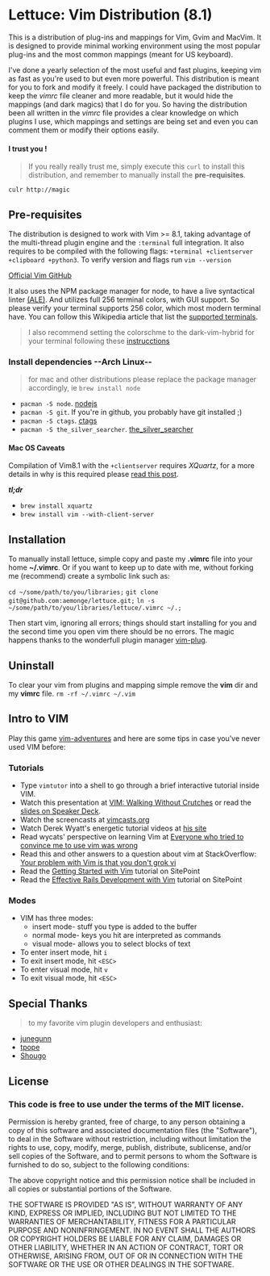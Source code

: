 # Lettuce: Vim Distribution (8.1)

This is a distribution of plug-ins and mappings for Vim, Gvim and MacVim.  It is designed to provide minimal working environment using the most popular plug-ins and the most common mappings (meant for US keyboard).

I've done a yearly selection of the most useful and fast plugins, keeping vim as fast as you're used to but even more powerful. This distribution is meant for you to fork and modify it freely. I could have packaged the distribution to keep the _vimrc_ file cleaner and more readable, but it would hide the mappings (and dark magics) that I do for you. So having the distribution been all written in the _vimrc_ file provides a clear knowledge on which plugins I use, which mappings and settings are being set and even you can comment them or modify their options easily.

#### I trust you !
> If you really really trust me, simply execute this `curl` to install this distribution, and remember to manually install the **pre-requisites**.

`culr http://magic`

## Pre-requisites

The distribution is designed to work with Vim >= 8.1, taking advantage of the multi-thread plugin engine and the `:terminal` full integration. It also requires to be compiled with the following flags: `+terminal +clientserver +clipboard +python3`. To verify version and flags run `vim --version`

[Official Vim GitHub](https://github.com/vim/vim/)

It also uses the NPM package manager for node, to have a live syntactical linter [(ALE)](https://github.com/w0rp/ale). And utilizes full 256 terminal colors, with GUI support. So please verify your terminal supports 256 color, which most modern terminal have. You can follow this Wikipedia article that list the [supported terminals](https://en.wikipedia.org/wiki/Comparison_of_terminal_emulators).

> I also recommend setting the colorschme to the dark-vim-hybrid for your terminal following these [instrucctions](https://github.com/w0ng/vim-hybrid)


### Install dependencies --Arch Linux--
> for mac and other distributions please replace the package manager accordingly, ie `brew install node`

* `pacman -S node`. [nodejs](https://nodejs.org/)
* `pacman -S git`. If you're in github, you probably have git installed ;)
* `pacman -S ctags`. [ctags](https://github.com/universal-ctags/ctags)
* `pacman -S the_silver_searcher`. [the_silver_searcher](https://github.com/ggreer/the_silver_searcher)


#### Mac OS Caveats

Compilation of Vim8.1 with the `+clientserver` requires *XQuartz*, for a more details in why is this required please [read this post](http://www.markcampbell.me/2016/04/12/setting-up-yank-to-clipboard-on-a-mac-with-vim.html).

_**tl;dr**_

* `brew install xquartz`
* `brew install vim --with-client-server`


## Installation

To manually install lettuce, simple copy and paste my __.vimrc__ file into your home __~/.vimrc__. Or if you want to keep up to date with me, without forking me (recommend) create a symbolic link such as:

`cd ~/some/path/to/you/libraries;`
`git clone git@github.com:aemonge/lettuce.git;`
`ln -s ~/some/path/to/you/libraries/lettuce/.vimrc ~/.;`

Then start vim, ignoring all errors; things should start installing for you and the second time you open vim there should be no errors. The magic happens thanks to the wonderfull plugin manager [vim-plug](https://github.com/junegunn/vim-plug).

## Uninstall

To clear your vim from plugins and mapping simple remove the __vim__ dir and my __vimrc__ file.
`rm -rf ~/.vimrc ~/.vim`

## Intro to VIM

Play this game [vim-adventures](https://vim-adventures.com/) and here are some tips in case you've never used VIM before:

### Tutorials

* Type `vimtutor` into a shell to go through a brief interactive
  tutorial inside VIM.
* Watch this presentation at [VIM: Walking Without Crutches](https://vimeo.com/16458939) or read the [slides on Speaker Deck](https://speakerdeck.com/nelstrom/vim-precision-editing-at-the-speed-of-thought).
* Watch the screencasts at [vimcasts.org](http://vimcasts.org/)
* Watch Derek Wyatt's energetic tutorial videos at [his site](http://derekwyatt.org/vim/tutorials/)
* Read wycats' perspective on learning Vim at
  [Everyone who tried to convince me to use vim was wrong](http://yehudakatz.com/2010/07/29/everyone-who-tried-to-convince-me-to-use-vim-was-wrong/)
* Read this and other answers to a question about vim at StackOverflow:
  [Your problem with Vim is that you don't grok vi](http://stackoverflow.com/questions/1218390/what-is-your-most-productive-shortcut-with-vim/1220118#1220118)
* Read the [Getting Started with Vim](http://www.sitepoint.com/getting-started-vim/) tutorial on SitePoint
* Read the [Effective Rails Development with Vim](http://www.sitepoint.com/effective-rails-development-vim/) tutorial on SitePoint

### Modes

* VIM has three modes:
  * insert mode- stuff you type is added to the buffer
  * normal mode- keys you hit are interpreted as commands
  * visual mode- allows you to select blocks of text
* To enter insert mode, hit `i`
* To exit insert mode, hit `<ESC>`
* To enter visual mode, hit `v`
* To exit visual mode, hit `<ESC>`



## Special Thanks
> to my favorite vim plugin developers and enthusiast:

* [junegunn](https://github.com/junegunn*)
* [tpope](https://github.com/tpope)
* [Shougo](https://github.com/Shougo)

## License

### This code is free to use under the terms of the MIT license.

Permission is hereby granted, free of charge, to any person obtaining
a copy of this software and associated documentation files (the
"Software"), to deal in the Software without restriction, including
without limitation the rights to use, copy, modify, merge, publish,
distribute, sublicense, and/or sell copies of the Software, and to
permit persons to whom the Software is furnished to do so, subject to
the following conditions:

The above copyright notice and this permission notice shall be included
in all copies or substantial portions of the Software.

THE SOFTWARE IS PROVIDED "AS IS", WITHOUT WARRANTY OF ANY KIND,
EXPRESS OR IMPLIED, INCLUDING BUT NOT LIMITED TO THE WARRANTIES OF
MERCHANTABILITY, FITNESS FOR A PARTICULAR PURPOSE AND NONINFRINGEMENT.
IN NO EVENT SHALL THE AUTHORS OR COPYRIGHT HOLDERS BE LIABLE FOR ANY
CLAIM, DAMAGES OR OTHER LIABILITY, WHETHER IN AN ACTION OF CONTRACT,
TORT OR OTHERWISE, ARISING FROM, OUT OF OR IN CONNECTION WITH THE
SOFTWARE OR THE USE OR OTHER DEALINGS IN THE SOFTWARE.
